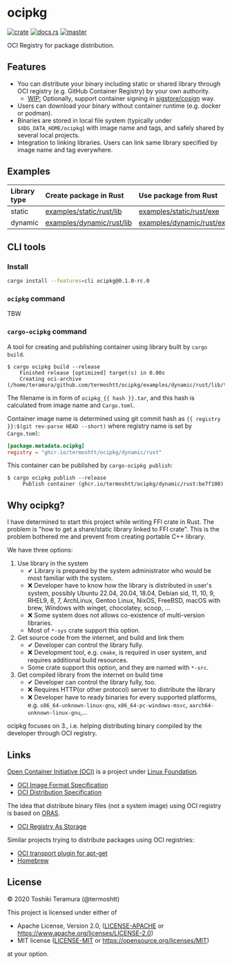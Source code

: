 ocipkg
=======

[![crate](https://img.shields.io/crates/v/ocipkg.svg)](https://crates.io/crates/ocipkg) 
[![docs.rs](https://docs.rs/ocipkg/badge.svg)](https://docs.rs/ocipkg) 
[![master](https://img.shields.io/badge/docs-master-blue)](https://termoshtt.github.io/ocipkg/ocipkg/index.html)

OCI Registry for package distribution.

Features
---------
- You can distribute your binary including static or shared library
  through OCI registry (e.g. GitHub Container Registry) by your own authority.
  - [WIP:](https://github.com/termoshtt/ocipkg/issues/46) Optionally, support container signing in [sigstore/cosign](https://github.com/sigstore/cosign) way.
- Users can download your binary without container runtime (e.g. docker or podman).
- Binaries are stored in local file system (typically under `$XDG_DATA_HOME/ocipkg`)
  with image name and tags, and safely shared by several local projects.
- Integration to linking libraries. Users can link same library specified by image name and tag everywhere.

Examples
---------

| Library type | Create package in Rust | Use package from Rust |
|:-------------|:-----------------------|:----------------------|
| static       |[examples/static/rust/lib](./examples/static/rust/lib)   | [examples/static/rust/exe](./examples/static/rust/exe) |
| dynamic      |[examples/dynamic/rust/lib](./examples/dynamic/rust/lib) | [examples/dynamic/rust/exe](./examples/dynamic/rust/exe) |

CLI tools
----------

### Install

```bash
cargo install --features=cli ocipkg@0.1.0-rc.0
```

### `ocipkg` command

TBW

### `cargo-ocipkg` command

A tool for creating and publishing container using
library built by `cargo build`.

```
$ cargo ocipkg build --release
    Finished release [optimized] target(s) in 0.00s
    Creating oci-archive (/home/teramura/github.com/termoshtt/ocipkg/examples/dynamic/rust/lib/target/release/ocipkg_dd0c7a812fd0fcbc.tar)
```

The filename is in form of `ocipkg_{{ hash }}.tar`,
and this hash is calculated from image name and `Cargo.toml`.

Container image name is determined using git commit hash
as `{{ registry }}:$(git rev-parse HEAD --short)`
where registry name is set by `Cargo.toml`:

```toml
[package.metadata.ocipkg]
registry = "ghcr.io/termoshtt/ocipkg/dynamic/rust"
```

This container can be published by `cargo-ocipkg publish`:

```
$ cargo ocipkg publish --release
     Publish container (ghcr.io/termoshtt/ocipkg/dynamic/rust:be7f108)
```

Why ocipkg?
-------------
I have determined to start this project while writing FFI crate in Rust.
The problem is "how to get a share/static library linked to FFI crate".
This is the problem bothered me and prevent from creating portable C++ library.

We have three options:

1. Use library in the system
    - ✔ Library is prepared by the system administrator who would be most familiar with the system.
    - ❌ Developer have to know how the library is distributed in user's system,
         possibly Ubuntu 22.04, 20.04, 18.04, Debian sid, 11, 10, 9, RHEL9, 8, 7,
         ArchLinux, Gentoo Linux, NixOS, FreeBSD,
         macOS with brew, Windows with winget, chocolatey, scoop, ...
    - ❌ Some system does not allows co-existence of multi-version libraries.
    - Most of `*-sys` crate support this option.
2. Get source code from the internet, and build and link them
    - ✔ Developer can control the library fully.
    - ❌ Development tool, e.g. `cmake`, is required in user system,
         and requires additional build resources.
    - Some crate support this option, and they are named with `*-src`.
3. Get compiled library from the internet on build time
    - ✔ Developer can control the library fully, too.
    - ❌ Requires HTTP(or other protocol) server to distribute the library
    - ❌ Developer have to ready binaries for every supported platforms,
         e.g. `x86_64-unknown-linux-gnu`, `x86_64-pc-windows-msvc`, `aarch64-unknown-linux-gnu`,...

ocipkg focuses on 3., i.e. helping distributing binary compiled
by the developer through OCI registry.

Links
------

[Open Container Initiative (OCI)](https://opencontainers.org/) is a project under [Linux Foundation](https://www.linuxfoundation.org/).

- [OCI Image Format Specification](https://github.com/opencontainers/image-spec)
- [OCI Distribution Specification](https://github.com/opencontainers/distribution-spec)

The idea that distribute binary files (not a system image) using OCI registry is based on [ORAS][oras].

- [OCI Registry As Storage][oras]

[oras]: https://oras.land/

Similar projects trying to distribute packages using OCI registries:

- [OCI transport plugin for apt-get](https://github.com/AkihiroSuda/apt-transport-oci)
- [Homebrew](https://github.com/orgs/Homebrew/packages)

License
--------

© 2020 Toshiki Teramura (@termoshtt)

This project is licensed under either of

- Apache License, Version 2.0, ([LICENSE-APACHE](LICENSE-APACHE) or https://www.apache.org/licenses/LICENSE-2.0)
- MIT license ([LICENSE-MIT](LICENSE-MIT) or https://opensource.org/licenses/MIT)

at your option.
